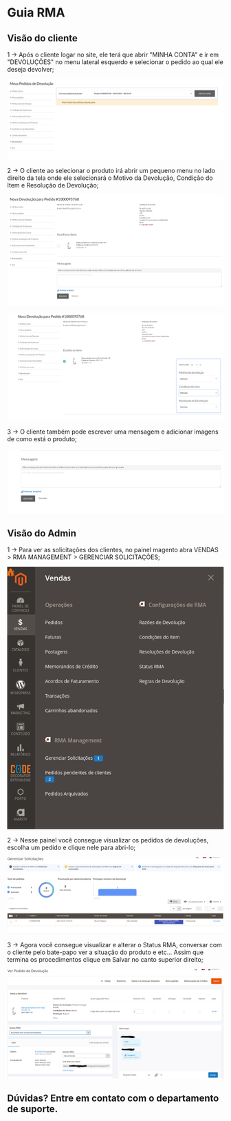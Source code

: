 # Guia RMA

## Visão do cliente

1 -> Após o cliente logar no site, ele terá que abrir "MINHA CONTA" e ir em "DEVOLUÇÕES" no menu lateral esquerdo e selecionar o pedido ao qual ele deseja devolver;

![RMA](https://github.com/Buzz-Dev-Web/Tutoriais/blob/master/Magento_2/27%20-%20Guia%20RMA%20Amasty/images/imagem1.png)

2 -> O cliente ao selecionar o produto irá abrir um pequeno menu no lado direito da tela onde ele selecionará o Motivo da Devolução, Condição do Item e Resolução de Devolução;

![RMA](https://github.com/Buzz-Dev-Web/Tutoriais/blob/master/Magento_2/27%20-%20Guia%20RMA%20Amasty/images/imagem2.png)

![RMA](https://github.com/Buzz-Dev-Web/Tutoriais/blob/master/Magento_2/27%20-%20Guia%20RMA%20Amasty/images/imagem3.png)

3 -> O cliente também pode escrever uma mensagem e adicionar imagens de como está o produto;

![RMA](https://github.com/Buzz-Dev-Web/Tutoriais/blob/master/Magento_2/27%20-%20Guia%20RMA%20Amasty/images/imagem4.png)

## Visão do Admin

1 -> Para ver as solicitações dos clientes, no painel magento abra VENDAS > RMA MANAGEMENT > GERENCIAR SOLICITAÇÕES;

![RMA](https://github.com/Buzz-Dev-Web/Tutoriais/blob/master/Magento_2/27%20-%20Guia%20RMA%20Amasty/images/imagem5.png)

2 -> Nesse painel você consegue visualizar os pedidos de devoluções, escolha um pedido e clique nele para abri-lo;

![RMA](https://github.com/Buzz-Dev-Web/Tutoriais/blob/master/Magento_2/27%20-%20Guia%20RMA%20Amasty/images/imagem6.png)

3 -> Agora você consegue visualizar e alterar o Status RMA, conversar com o cliente pelo bate-papo ver a situação do produto e etc... Assim que termina os procedimentos clique em Salvar no canto superior direito;

![RMA](https://github.com/Buzz-Dev-Web/Tutoriais/blob/master/Magento_2/27%20-%20Guia%20RMA%20Amasty/images/imagem7.png)

## Dúvidas? Entre em contato com o departamento de suporte.
